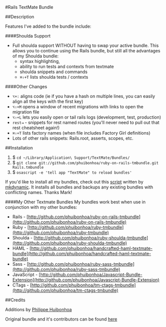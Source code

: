 #Rails TextMate Bundle

##Description

Features I've added to the bundle include:

####Shoulda Support
 * Full shoulda support WITHOUT having to swap your active bundle.  This allows you to continue using the Rails bundle, but still all the advantages of my Shoulda bundle:
   * syntax highlighting, 
   * ability to run tests and contexts from textmate
   * shoulda snippets and commands
   * <code>⌘⇧+T</code> lists shoulda tests / contexts

####Other Changes
 * <code>⌥+:</code> aligns code (ie if you have a hash on multiple lines, you can easily align all the keys with the first key)
 * <code>⌥⇧+M</code> opens a window of recent migrations with links to open the migration file
 * <code>⌥⇧+L</code> lets you easily  open or tail rails logs (development, test, production) 
 * <code>rest⇥</code> - snippets for rest named routes (you'll never need to pull out that rest cheatsheet again!)
 * <code>⌘⇧+T</code> lists factory names (when file includes Factory Girl definitions)
 * Lots of other rails snippets: Rails.root, asserts, scopes, etc.  
 
##Installation

1. $ `cd ~/Library/Application\ Support/TextMate/Bundles/`
2. $ `git clone git://github.com/phuibonhoa/ruby-on-rails-tmbundle.git Rails.tmbundle`
3. $ `osascript -e 'tell app "TextMate" to reload bundles'`

If you'd like to install all my bundles, check out this [script](http://gist.github.com/443129) written by [mkdynamic](http://github.com/mkdynamic).  It installs all bundles and backups any existing bundles with conflicting names.  Thanks Mark!

####My Other Textmate Bundles
My bundles work best when use in conjunction with my other bundles:

 * Rails - [http://github.com/phuibonhoa/ruby-on-rails-tmbundle](http://github.com/phuibonhoa/ruby-on-rails-tmbundle)
 * Ruby - [http://github.com/phuibonhoa/ruby-tmbundle](http://github.com/phuibonhoa/ruby-tmbundle)
 * Shoulda - [http://github.com/phuibonhoa/ruby-shoulda-tmbundle](http://github.com/phuibonhoa/ruby-shoulda-tmbundle)
 * HAML - [http://github.com/phuibonhoa/handcrafted-haml-textmate-bundle](http://github.com/phuibonhoa/handcrafted-haml-textmate-bundle)
 * Sass - [http://github.com/phuibonhoa/ruby-sass-tmbundle](http://github.com/phuibonhoa/ruby-sass-tmbundle)
 * JavaScript - [http://github.com/phuibonhoa/Javascript-Bundle-Extension](http://github.com/phuibonhoa/Javascript-Bundle-Extension)
 * CTags - [http://github.com/phuibonhoa/tm-ctags-tmbundle](http://github.com/phuibonhoa/tm-ctags-tmbundle)

##Credits

Additions by [Philippe Huibonhoa](http://github.com/phuibonhoa)


Original bundle and it's contributors can be found [here](http://github.com/drnic/ruby-on-rails-tmbundle)
